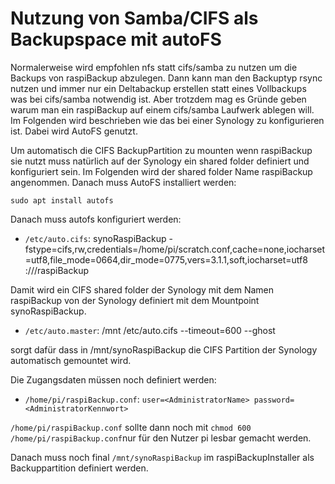 # Nutzung von Samba/CIFS als Backupspace mit autoFS

Normalerweise wird empfohlen nfs statt cifs/samba zu nutzen um die Backups von raspiBackup abzulegen.
Dann kann man den Backuptyp rsync nutzen und immer nur ein Deltabackup erstellen statt eines Vollbackups was bei cifs/samba notwendig ist.
Aber trotzdem mag es Gründe geben warum man ein raspiBackup auf einem cifs/samba Laufwerk ablegen will.
Im Folgenden wird beschrieben wie das bei einer Synology zu konfigurieren ist. Dabei wird AutoFS genutzt.

Um automatisch die CIFS BackupPartition zu mounten wenn raspiBackup sie nutzt muss natürlich auf der Synology
ein shared folder definiert und konfiguriert sein. Im Folgenden wird der shared folder Name raspiBackup angenommen. Danach muss AutoFS installiert werden:

`sudo apt install autofs`

Danach muss autofs konfiguriert werden:

  - `/etc/auto.cifs`: synoRaspiBackup -fstype=cifs,rw,credentials=/home/pi/scratch.conf,cache=none,iocharset=utf8,file_mode=0664,dir_mode=0775,vers=3.1.1,soft,iocharset=utf8 ://<synologyIP>/raspiBackup

Damit wird ein CIFS shared folder der Synology mit dem Namen raspiBackup von der Synology definiert mit dem Mountpoint synoRaspiBackup.

  - `/etc/auto.master`: /mnt /etc/auto.cifs --timeout=600 --ghost

sorgt dafür dass in /mnt/synoRaspiBackup die CIFS Partition der Synology automatisch gemountet wird.

Die Zugangsdaten müssen noch definiert werden:
  - `/home/pi/raspiBackup.conf`: 
	`user=<AdministratorName>
	password=<AdministratorKennwort>`

`/home/pi/raspiBackup.conf` sollte dann noch mit `chmod 600 /home/pi/raspiBackup.conf`nur für den Nutzer pi lesbar gemacht werden.

Danach muss noch final `/mnt/synoRaspiBackup` im raspiBackupInstaller als Backuppartition definiert werden.

[.status]: ?
[.source]: https://www.linux-tips-and-tricks.de/de/raspibackupcategoried/687-raspibackup-nutzung-einer-synology-als-backupspace-mit-cifs-samba-und-autofs

